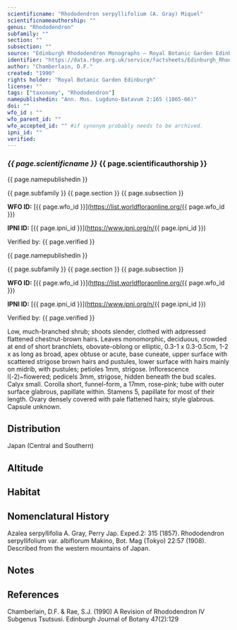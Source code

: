 ```yaml
---
scientificname: "Rhododendron serpyllifolium (A. Gray) Miquel"
scientificnameauthorship: ""
genus: "Rhododendron"
subfamily: ""
section: ""
subsection: ""
source: "Edinburgh Rhododendron Monographs – Royal Botanic Garden Edinburgh"
identifier: "https://data.rbge.org.uk/service/factsheets/Edinburgh_Rhododendron_Monographs.xhtml"
author: "Chamberlain, D.F."
created: "1990"
rights holder: "Royal Botanic Garden Edinburgh"
license: ""
tags: ["taxonomy", "Rhododendron"]
namepublishedin: "Ann. Mus. Lugduno-Batavum 2:165 (1865-66)"
doi: ""
wfo_id : ""
wfo_parent_id: ""
wfo_accepted_id: "" #if synonym probably needs to be archived.                      
ipni_id: ""
verified:
---
```

### _{{ page.scientificname }}_ {{ page.scientificauthorship }}
 {{ page.namepublishedin }}

{{ page.subfamily }} {{ page.section }} {{ page.subsection }}

**WFO ID:** [{{ page.wfo_id }}](https://list.worldfloraonline.org/{{ page.wfo_id }})

**IPNI ID:** [{{ page.ipni_id }}](https://www.ipni.org/n/{{ page.ipni_id }})

Verified by: {{ page.verified }}

 {{ page.namepublishedin }}

{{ page.subfamily }} {{ page.section }} {{ page.subsection }}

**WFO ID:** [{{ page.wfo_id }}](https://list.worldfloraonline.org/{{ page.wfo_id }})

**IPNI ID:** [{{ page.ipni_id }}](https://www.ipni.org/n/{{ page.ipni_id }})

Verified by: {{ page.verified }}



Low, much-branched shrub; shoots slender, clothed with adpressed flattened chestnut-brown hairs. Leaves monomorphic, deciduous, crowded at end of short branchlets, obovate-oblong or elliptic, 0.3-1 x 0.3-0.5cm, 1-2 x as long as broad, apex obtuse or acute, base cuneate, upper surface with scattered strigose brown hairs and pustules, lower surface with hairs mainly on midrib, with pustules; petioles 1mm, strigose. Inflorescence l(-2)~fiowered; pedicels 3mm, strigose, hidden beneath the bud scales. Calyx small. Corolla short, funnel-form, a 17mm, rose-pink; tube with outer surface glabrous, papillate within. Stamens 5, papillate for most of their length. Ovary densely covered with pale flattened hairs; style glabrous. Capsule unknown.

## Distribution
Japan (Central and Southern)

## Altitude


## Habitat


## Nomenclatural History
Azalea serpyllifolia A. Gray, Perry Jap. Exped.2: 315 (1857). Rhododendron serpyllifolium var. albiflorum Makino, Bot. Mag (Tokyo) 22:57 (1908). Described from the western mountains of Japan.
                       
## Notes


## References

Chamberlain, D.F. & Rae, S.J. (1990) A Revision of Rhododendron IV Subgenus Tsutsusi. Edinburgh Journal of Botany 47(2):129
